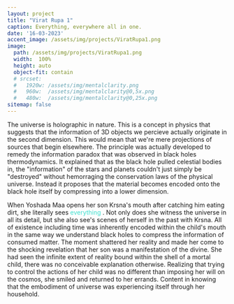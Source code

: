 ```yaml
---
layout: project
title: "Virat Rupa 1"
caption: Everything, everywhere all in one.
date: '16-03-2023'
accent_image: /assets/img/projects/ViratRupa1.png   
image: 
  path: /assets/img/projects/ViratRupa1.png  
  width:  100%
  height: auto
  object-fit: contain
  # srcset: 
  #   1920w: /assets/img/mentalclarity.png
  #   960w:  /assets/img/mentalclarity@0,5x.png
  #   480w:  /assets/img/mentalclarity@0,25x.png
sitemap: false
---
```

The universe is holographic in nature. This is a concept in physics that suggests that the information of 3D objects we percieve actually originate in the second dimension. This would mean that we're mere projections of sources that begin elsewhere. The principle was actually developed to remedy the information paradox that was observed in black holes thermodynamics. It explained that as the black hole pulled celestial bodies in, the "information" of the stars and planets couldn't just simply be "destroyed" without hemorraging the conservation laws of the physical universe. Instead it proposes that the material becomes encoded onto the black hole itself by compressing into a lower dimension. 

When Yoshada Maa opens her son Krsna's mouth after catching him eating dirt, she literally sees <span style="color:turquoise"> everything </span>. Not only does she witness the universe in all its detail, but she also see's scenes of herself in the past with Krsna. All of existence including time was inherently encoded within the child's mouth in the same way we understand black holes to compress the information of consumed matter. The moment shattered her reality and made her come to the shocking revelation that her son was a manifestation of the divine. She had seen the infinite extent of reality bound within the shell of a mortal child, there was no conceivable explanation otherwise. Realizing that trying to control the actions of her child was no different than imposing her will on the cosmos, she smiled and returned to her errands. Content in knowing that the embodiment of universe was experiencing itself through her household.          
  